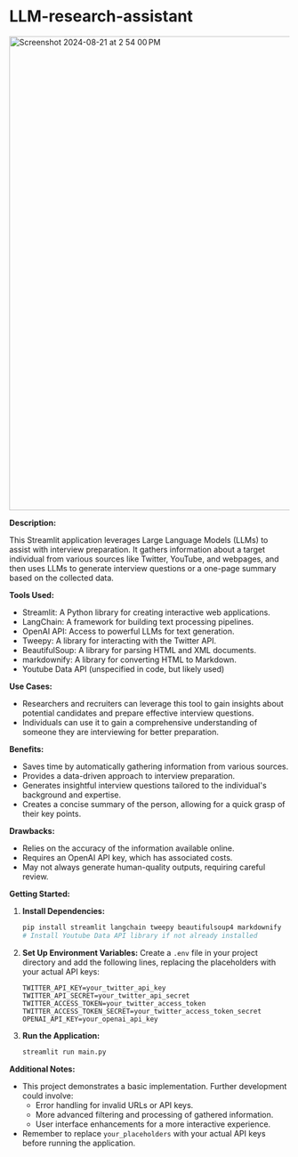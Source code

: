 # LLM-research-assistant

<img width="852" alt="Screenshot 2024-08-21 at 2 54 00 PM" src="https://github.com/user-attachments/assets/34acbc62-914e-4e2f-b2c7-5dd7dd0b3071">




**Description:**

This Streamlit application leverages Large Language Models (LLMs) to assist with interview preparation. It gathers information about a target individual from various sources like Twitter, YouTube, and webpages, and then uses LLMs to generate interview questions or a one-page summary based on the collected data.

**Tools Used:**

* Streamlit: A Python library for creating interactive web applications.
* LangChain: A framework for building text processing pipelines.
* OpenAI API: Access to powerful LLMs for text generation.
* Tweepy: A library for interacting with the Twitter API.
* BeautifulSoup: A library for parsing HTML and XML documents.
* markdownify: A library for converting HTML to Markdown.
* Youtube Data API (unspecified in code, but likely used)

**Use Cases:**

* Researchers and recruiters can leverage this tool to gain insights about potential candidates and prepare effective interview questions.
* Individuals can use it to gain a comprehensive understanding of someone they are interviewing for better preparation.

**Benefits:**

* Saves time by automatically gathering information from various sources.
* Provides a data-driven approach to interview preparation.
* Generates insightful interview questions tailored to the individual's background and expertise.
* Creates a concise summary of the person, allowing for a quick grasp of their key points.

**Drawbacks:**

* Relies on the accuracy of the information available online.
* Requires an OpenAI API key, which has associated costs.
* May not always generate human-quality outputs, requiring careful review.

**Getting Started:**

1. **Install Dependencies:**
   ```bash
   pip install streamlit langchain tweepy beautifulsoup4 markdownify
   # Install Youtube Data API library if not already installed
   ```

2. **Set Up Environment Variables:**
   Create a `.env` file in your project directory and add the following lines, replacing the placeholders with your actual API keys:

   ```
   TWITTER_API_KEY=your_twitter_api_key
   TWITTER_API_SECRET=your_twitter_api_secret
   TWITTER_ACCESS_TOKEN=your_twitter_access_token
   TWITTER_ACCESS_TOKEN_SECRET=your_twitter_access_token_secret
   OPENAI_API_KEY=your_openai_api_key
   ```

3. **Run the Application:**
   ```bash
   streamlit run main.py
   ```

**Additional Notes:**

* This project demonstrates a basic implementation. Further development could involve:
    * Error handling for invalid URLs or API keys.
    * More advanced filtering and processing of gathered information.
    * User interface enhancements for a more interactive experience.
* Remember to replace `your_placeholders` with your actual API keys before running the application.
